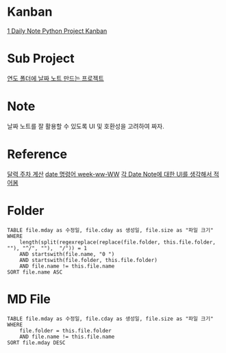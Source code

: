 # Kanban
[1 Daily Note Python Project Kanban](1%20Daily%20Note%20Python%20Project%20Kanban.md)

# Sub Project
[연도 폴더에 날짜 노트 만드는 프로젝트](연도%20폴더에%20날짜%20노트%20만드는%20프로젝트.md)

# Note
날짜 노트를 잘 활용할 수 있도록 UI 및 호환성을 고려하여 짜자.

# Reference
[달력 주차 계산](달력%20주차%20계산.md)
[date 명령어 week-ww-WW](date%20명령어%20week-ww-WW.md)
[각 Date Note에 대한 UI를 생각해서 적어봄](각%20Date%20Note에%20대한%20UI를%20생각해서%20적어봄.md)

# Folder
```dataview
TABLE file.mday as 수정일, file.cday as 생성일, file.size as "파일 크기"
WHERE
	length(split(regexreplace(replace(file.folder, this.file.folder, ""), "^/", ""),  "/")) = 1
	AND startswith(file.name, "0 ")
	AND startswith(file.folder, this.file.folder)
	AND file.name != this.file.name
SORT file.name ASC
```

# MD File
```dataview
TABLE file.mday as 수정일, file.cday as 생성일, file.size as "파일 크기"
WHERE
	file.folder = this.file.folder
	AND file.name != this.file.name
SORT file.mday DESC
```
